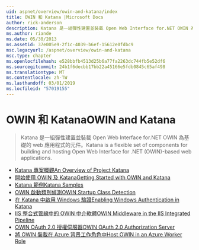 ```yaml
---
uid: aspnet/overview/owin-and-katana/index
title: OWIN 和 Katana |Microsoft Docs
author: rick-anderson
description: Katana 是一組彈性建置並裝載 Open Web Interface for.NET OWIN 為基礎的 web 應用程式的元件。
ms.author: riande
ms.date: 05/30/2013
ms.assetid: 37e005e9-2f1c-4039-b6ef-15612e0fdbc9
msc.legacyurl: /aspnet/overview/owin-and-katana
msc.type: chapter
ms.openlocfilehash: e528bbfb4513d25b6a77fa2263dc744fb5e52df6
ms.sourcegitcommit: 24b1f6decbb17bb22a45166e5fdb0845c65af498
ms.translationtype: MT
ms.contentlocale: zh-TW
ms.lasthandoff: 03/01/2019
ms.locfileid: "57019155"
---
```

<a name="owin-and-katana"></a><span data-ttu-id="a6d89-103">OWIN 和 Katana</span><span class="sxs-lookup"><span data-stu-id="a6d89-103">OWIN and Katana</span></span>
====================
> <span data-ttu-id="a6d89-104">Katana 是一組彈性建置並裝載 Open Web Interface for.NET OWIN 為基礎的 web 應用程式的元件。</span><span class="sxs-lookup"><span data-stu-id="a6d89-104">Katana is a flexible set of components for building and hosting Open Web Interface for .NET (OWIN)-based web applications.</span></span>


- [<span data-ttu-id="a6d89-105">Katana 專案概觀</span><span class="sxs-lookup"><span data-stu-id="a6d89-105">An Overview of Project Katana</span></span>](an-overview-of-project-katana.md)
- [<span data-ttu-id="a6d89-106">開始使用 OWIN 及 Katana</span><span class="sxs-lookup"><span data-stu-id="a6d89-106">Getting Started with OWIN and Katana</span></span>](getting-started-with-owin-and-katana.md)
- [<span data-ttu-id="a6d89-107">Katana 範例</span><span class="sxs-lookup"><span data-stu-id="a6d89-107">Katana Samples</span></span>](katana-samples.md)
- [<span data-ttu-id="a6d89-108">OWIN 啟動類別偵測</span><span class="sxs-lookup"><span data-stu-id="a6d89-108">OWIN Startup Class Detection</span></span>](owin-startup-class-detection.md)
- [<span data-ttu-id="a6d89-109">在 Katana 中啟用 Windows 驗證</span><span class="sxs-lookup"><span data-stu-id="a6d89-109">Enabling Windows Authentication in Katana</span></span>](enabling-windows-authentication-in-katana.md)
- [<span data-ttu-id="a6d89-110">IIS 整合式管線中的 OWIN 中介軟體</span><span class="sxs-lookup"><span data-stu-id="a6d89-110">OWIN Middleware in the IIS Integrated Pipeline</span></span>](owin-middleware-in-the-iis-integrated-pipeline.md)
- [<span data-ttu-id="a6d89-111">OWIN OAuth 2.0 授權伺服器</span><span class="sxs-lookup"><span data-stu-id="a6d89-111">OWIN OAuth 2.0 Authorization Server</span></span>](owin-oauth-20-authorization-server.md)
- [<span data-ttu-id="a6d89-112">將 OWIN 裝載在 Azure 背景工作角色中</span><span class="sxs-lookup"><span data-stu-id="a6d89-112">Host OWIN in an Azure Worker Role</span></span>](host-owin-in-an-azure-worker-role.md)
